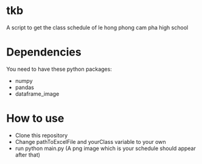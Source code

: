 # tkb
A script to get the class schedule of le hong phong cam pha high school 

# Dependencies
You need to have these python packages:
  - numpy
  - pandas
  - dataframe_image

# How to use
  - Clone this repository 
  - Change pathToExcelFile and yourClass variable to your own 
  - run python main.py (A png image which is your schedule should appear after that)

